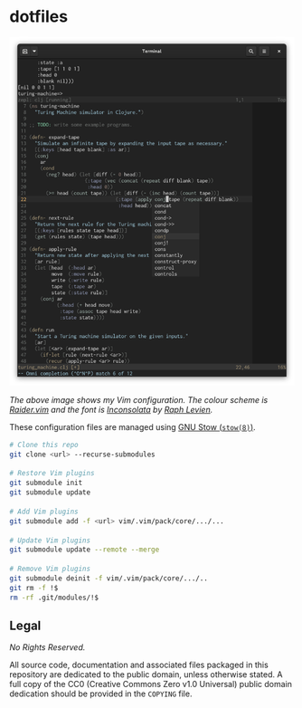 # dotfiles

![Image of Vim config](https://raw.githubusercontent.com/axvr/raider.vim/d692fad234334f52a2260e3da823d4eef36754cb/raider1.png)

_The above image shows my Vim configuration.  The colour scheme is
[Raider.vim](https://github.com/axvr/raider.vim) and the font is
[Inconsolata](https://levien.com/type/myfonts/inconsolata.html) by
[Raph Levien](https://levien.com/)._

These configuration files are managed using [GNU Stow (`stow(8)`)](https://www.gnu.org/software/stow/).

```sh
# Clone this repo
git clone <url> --recurse-submodules

# Restore Vim plugins
git submodule init
git submodule update

# Add Vim plugins
git submodule add -f <url> vim/.vim/pack/core/.../...

# Update Vim plugins
git submodule update --remote --merge

# Remove Vim plugins
git submodule deinit -f vim/.vim/pack/core/.../..
git rm -f !$
rm -rf .git/modules/!$
```

## Legal

*No Rights Reserved.*

All source code, documentation and associated files packaged in this repository
are dedicated to the public domain, unless otherwise stated.  A full copy of
the CC0 (Creative Commons Zero v1.0 Universal) public domain dedication should
be provided in the `COPYING` file.
